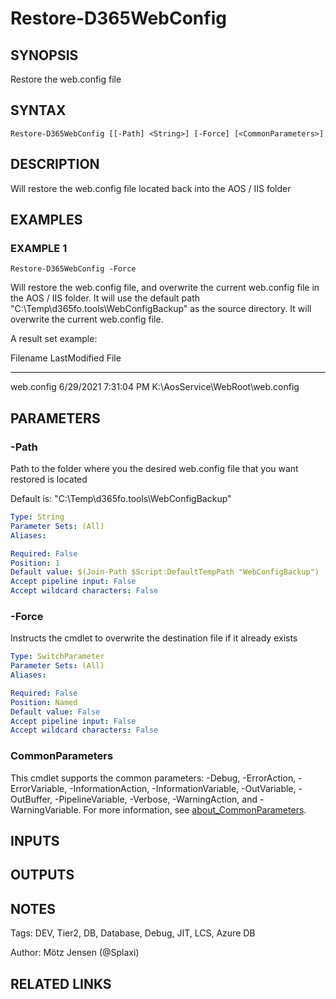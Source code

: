 ﻿---
external help file: d365fo.tools-help.xml
Module Name: d365fo.tools
online version:
schema: 2.0.0
---

# Restore-D365WebConfig

## SYNOPSIS
Restore the web.config file

## SYNTAX

```
Restore-D365WebConfig [[-Path] <String>] [-Force] [<CommonParameters>]
```

## DESCRIPTION
Will restore the web.config file located back into the AOS / IIS folder

## EXAMPLES

### EXAMPLE 1
```
Restore-D365WebConfig -Force
```

Will restore the web.config file, and overwrite the current web.config file in the AOS / IIS folder.
It will use the default path "C:\Temp\d365fo.tools\WebConfigBackup" as the source directory.
It will overwrite the current web.config file.

A result set example:

Filename   LastModified         File
--------   ------------         ----
web.config 6/29/2021 7:31:04 PM K:\AosService\WebRoot\web.config

## PARAMETERS

### -Path
Path to the folder where you the desired web.config file that you want restored is located

Default is: "C:\Temp\d365fo.tools\WebConfigBackup"

```yaml
Type: String
Parameter Sets: (All)
Aliases:

Required: False
Position: 1
Default value: $(Join-Path $Script:DefaultTempPath "WebConfigBackup")
Accept pipeline input: False
Accept wildcard characters: False
```

### -Force
Instructs the cmdlet to overwrite the destination file if it already exists

```yaml
Type: SwitchParameter
Parameter Sets: (All)
Aliases:

Required: False
Position: Named
Default value: False
Accept pipeline input: False
Accept wildcard characters: False
```

### CommonParameters
This cmdlet supports the common parameters: -Debug, -ErrorAction, -ErrorVariable, -InformationAction, -InformationVariable, -OutVariable, -OutBuffer, -PipelineVariable, -Verbose, -WarningAction, and -WarningVariable. For more information, see [about_CommonParameters](http://go.microsoft.com/fwlink/?LinkID=113216).

## INPUTS

## OUTPUTS

## NOTES
Tags: DEV, Tier2, DB, Database, Debug, JIT, LCS, Azure DB

Author: Mötz Jensen (@Splaxi)

## RELATED LINKS

